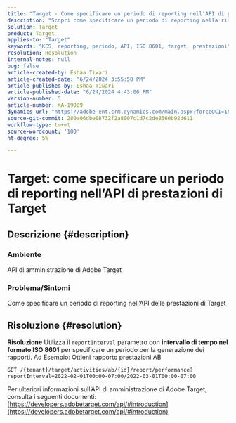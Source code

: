 ```yaml
---
title: "Target - Come specificare un periodo di reporting nell’API di prestazioni di Target"
description: "Scopri come specificare un periodo di reporting nella risoluzione API delle prestazioni di Target."
solution: Target
product: Target
applies-to: "Target"
keywords: "KCS, reporting, periodo, API, ISO 8601, target, prestazioni"
resolution: Resolution
internal-notes: null
bug: false
article-created-by: Eshaa Tiwari
article-created-date: "6/24/2024 3:55:50 PM"
article-published-by: Eshaa Tiwari
article-published-date: "6/24/2024 4:43:06 PM"
version-number: 5
article-number: KA-19009
dynamics-url: "https://adobe-ent.crm.dynamics.com/main.aspx?forceUCI=1&pagetype=entityrecord&etn=knowledgearticle&id=adb23d39-4232-ef11-8409-6045bd029b18"
source-git-commit: 280a06dbe08732f2a8007c1d7c2de8560b92d611
workflow-type: tm+mt
source-wordcount: '100'
ht-degree: 5%

---
```


# Target: come specificare un periodo di reporting nell’API di prestazioni di Target

## Descrizione {#description}


### <b>Ambiente</b>

API di amministrazione di Adobe Target

### <b>Problema/Sintomi</b>

Come specificare un periodo di reporting nell’API delle prestazioni di Target


## Risoluzione {#resolution}


<b>Risoluzione</b>
Utilizza il `reportInterval` parametro con <b>intervallo di tempo nel formato ISO 8601</b> per specificare un periodo per la generazione dei rapporti.
Ad Esempio: Ottieni rapporto prestazioni AB

`GET /{tenant}/target/activities/ab/{id}/report/performance?reportInterval=2022-02-01T00:00-07:00/2022-03-01T00:00-07:00`

Per ulteriori informazioni sull’API di amministrazione di Adobe Target, consulta i seguenti documenti:
[https://developers.adobetarget.com/api/#introduction](https://developers.adobetarget.com/api/#introduction)
